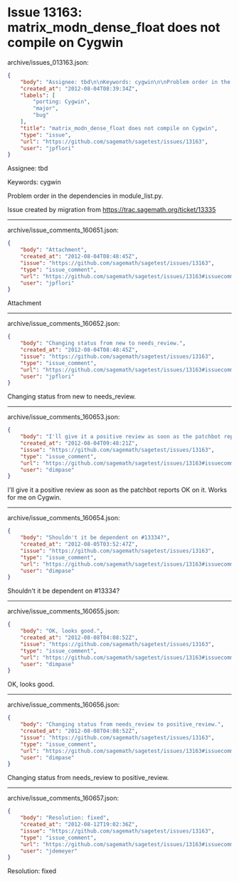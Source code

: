 # Issue 13163: matrix_modn_dense_float does not compile on Cygwin

archive/issues_013163.json:
```json
{
    "body": "Assignee: tbd\n\nKeywords: cygwin\n\nProblem order in the dependencies in module_list.py.\n\nIssue created by migration from https://trac.sagemath.org/ticket/13335\n\n",
    "created_at": "2012-08-04T08:39:34Z",
    "labels": [
        "porting: Cygwin",
        "major",
        "bug"
    ],
    "title": "matrix_modn_dense_float does not compile on Cygwin",
    "type": "issue",
    "url": "https://github.com/sagemath/sagetest/issues/13163",
    "user": "jpflori"
}
```
Assignee: tbd

Keywords: cygwin

Problem order in the dependencies in module_list.py.

Issue created by migration from https://trac.sagemath.org/ticket/13335





---

archive/issue_comments_160651.json:
```json
{
    "body": "Attachment",
    "created_at": "2012-08-04T08:48:45Z",
    "issue": "https://github.com/sagemath/sagetest/issues/13163",
    "type": "issue_comment",
    "url": "https://github.com/sagemath/sagetest/issues/13163#issuecomment-160651",
    "user": "jpflori"
}
```

Attachment



---

archive/issue_comments_160652.json:
```json
{
    "body": "Changing status from new to needs_review.",
    "created_at": "2012-08-04T08:48:45Z",
    "issue": "https://github.com/sagemath/sagetest/issues/13163",
    "type": "issue_comment",
    "url": "https://github.com/sagemath/sagetest/issues/13163#issuecomment-160652",
    "user": "jpflori"
}
```

Changing status from new to needs_review.



---

archive/issue_comments_160653.json:
```json
{
    "body": "I'll give it a positive review as soon as the patchbot reports OK on it. Works for me on Cygwin.",
    "created_at": "2012-08-04T09:48:21Z",
    "issue": "https://github.com/sagemath/sagetest/issues/13163",
    "type": "issue_comment",
    "url": "https://github.com/sagemath/sagetest/issues/13163#issuecomment-160653",
    "user": "dimpase"
}
```

I'll give it a positive review as soon as the patchbot reports OK on it. Works for me on Cygwin.



---

archive/issue_comments_160654.json:
```json
{
    "body": "Shouldn't it be dependent on #13334?",
    "created_at": "2012-08-05T03:52:47Z",
    "issue": "https://github.com/sagemath/sagetest/issues/13163",
    "type": "issue_comment",
    "url": "https://github.com/sagemath/sagetest/issues/13163#issuecomment-160654",
    "user": "dimpase"
}
```

Shouldn't it be dependent on #13334?



---

archive/issue_comments_160655.json:
```json
{
    "body": "OK, looks good.",
    "created_at": "2012-08-08T04:08:52Z",
    "issue": "https://github.com/sagemath/sagetest/issues/13163",
    "type": "issue_comment",
    "url": "https://github.com/sagemath/sagetest/issues/13163#issuecomment-160655",
    "user": "dimpase"
}
```

OK, looks good.



---

archive/issue_comments_160656.json:
```json
{
    "body": "Changing status from needs_review to positive_review.",
    "created_at": "2012-08-08T04:08:52Z",
    "issue": "https://github.com/sagemath/sagetest/issues/13163",
    "type": "issue_comment",
    "url": "https://github.com/sagemath/sagetest/issues/13163#issuecomment-160656",
    "user": "dimpase"
}
```

Changing status from needs_review to positive_review.



---

archive/issue_comments_160657.json:
```json
{
    "body": "Resolution: fixed",
    "created_at": "2012-08-12T19:02:36Z",
    "issue": "https://github.com/sagemath/sagetest/issues/13163",
    "type": "issue_comment",
    "url": "https://github.com/sagemath/sagetest/issues/13163#issuecomment-160657",
    "user": "jdemeyer"
}
```

Resolution: fixed
